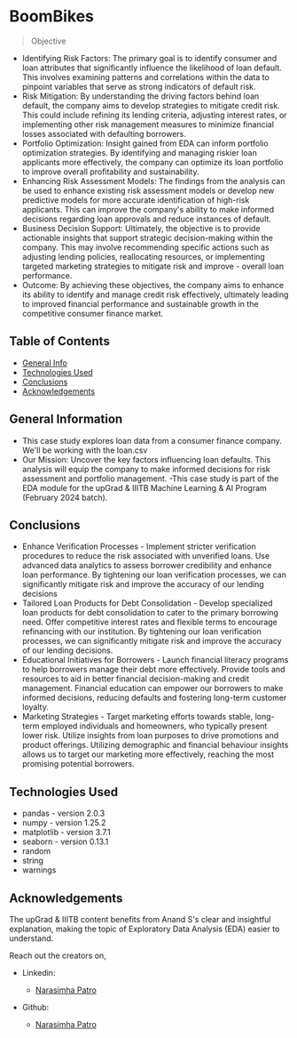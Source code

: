 # BoomBikes
> Objective
- Identifying Risk Factors: The primary goal is to identify consumer and loan attributes that significantly influence the likelihood of loan default. This involves examining patterns and correlations within the data to pinpoint variables that serve as strong indicators of default risk.
- Risk Mitigation: By understanding the driving factors behind loan default, the company aims to develop strategies to mitigate credit risk. This could include refining its lending criteria, adjusting interest rates, or implementing other risk management measures to minimize financial losses associated with defaulting borrowers.
- Portfolio Optimization: Insight gained from EDA can inform portfolio optimization strategies. By identifying and managing riskier loan applicants more effectively, the company can optimize its loan portfolio to improve overall profitability and sustainability.
- Enhancing Risk Assessment Models: The findings from the analysis can be used to enhance existing risk assessment models or develop new predictive models for more accurate identification of high-risk applicants. This can improve the company's ability to make informed decisions regarding loan approvals and reduce instances of default.
- Business Decision Support: Ultimately, the objective is to provide actionable insights that support strategic decision-making within the company. This may involve recommending specific actions such as adjusting lending policies, reallocating resources, or implementing targeted marketing strategies to mitigate risk and improve - overall loan performance.
- Outcome: By achieving these objectives, the company aims to enhance its ability to identify and manage credit risk effectively, ultimately leading to improved financial performance and sustainable growth in the competitive consumer finance market.

## Table of Contents
* [General Info](#general-information)
* [Technologies Used](#technologies-used)
* [Conclusions](#conclusions)
* [Acknowledgements](#acknowledgements)

<!-- You can include any other section that is pertinent to your problem -->

## General Information
- This case study explores loan data from a consumer finance company. We'll be working with the loan.csv
- Our Mission: Uncover the key factors influencing loan defaults. This analysis will equip the company to make informed decisions for risk assessment and portfolio management.
-This case study is part of the EDA module for the upGrad & IIITB Machine Learning & AI Program (February 2024 batch).

<!-- You don't have to answer all the questions - just the ones relevant to your project. -->

## Conclusions
- Enhance Verification Processes - Implement stricter verification procedures to reduce the risk associated with unverified loans. Use advanced data analytics to assess borrower credibility and enhance loan performance. By tightening our loan verification processes, we can significantly mitigate risk and improve the accuracy of our lending decisions
- Tailored Loan Products for Debt Consolidation - Develop specialized loan products for debt consolidation to cater to the primary borrowing need. Offer competitive interest rates and flexible terms to encourage refinancing with our institution. By tightening our loan verification processes, we can significantly mitigate risk and improve the accuracy of our lending decisions.
- Educational Initiatives for Borrowers - Launch financial literacy programs to help borrowers manage their debt more effectively. Provide tools and resources to aid in better financial decision-making and credit management. Financial education can empower our borrowers to make informed decisions, reducing defaults and fostering long-term customer loyalty.
- Marketing Strategies - Target marketing efforts towards stable, long-term employed individuals and homeowners, who typically present lower risk. Utilize insights from loan purposes to drive promotions and product offerings. Utilizing demographic and financial behaviour insights allows us to target our marketing more effectively, reaching the most promising potential borrowers.

<!-- You don't have to answer all the questions - just the ones relevant to your project. -->

## Technologies Used
- pandas - version 2.0.3
- numpy - version 1.25.2
- matplotlib - version 3.7.1
- seaborn - version 0.13.1
- random
- string
- warnings

<!-- As the libraries versions keep on changing, it is recommended to mention the version of library used in this project -->

## Acknowledgements
The upGrad & IIITB content benefits from Anand S's clear and insightful explanation, making the topic of Exploratory Data Analysis (EDA) easier to understand.

Reach out the creators on,
- Linkedin:
    - [Narasimha Patro](https://www.linkedin.com/in/narasimha-patro)

- Github:
    - [Narasimha Patro](https://github.com/NarasimhaPatro)

<!-- Optional -->
<!-- ## License -->
<!-- This project is open source and available under the [... License](). -->

<!-- You don't have to include all sections - just the one's relevant to your project -->
